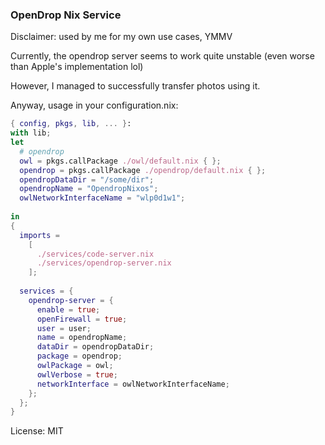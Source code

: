 ### OpenDrop Nix Service


Disclaimer: used by me for my own use cases, YMMV

Currently, the opendrop server seems to work quite unstable (even worse than Apple's implementation lol)

However, I managed to successfully transfer photos using it.



Anyway, usage in your configuration.nix:
```nix
{ config, pkgs, lib, ... }:
with lib;
let
  # opendrop
  owl = pkgs.callPackage ./owl/default.nix { };
  opendrop = pkgs.callPackage ./opendrop/default.nix { };
  opendropDataDir = "/some/dir";
  opendropName = "OpendropNixos";
  owlNetworkInterfaceName = "wlp0d1w1";
  
in
{
  imports =
    [
      ./services/code-server.nix
      ./services/opendrop-server.nix
    ];
  
  services = {
    opendrop-server = {
      enable = true;
      openFirewall = true;
      user = user;
      name = opendropName;
      dataDir = opendropDataDir;
      package = opendrop;
      owlPackage = owl;
      owlVerbose = true;
      networkInterface = owlNetworkInterfaceName;
    };
  };
}
```

License: MIT